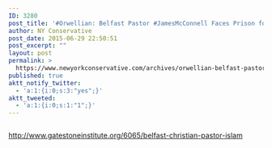 ```yaml
---
ID: 3280
post_title: '#Orwellian: Belfast Pastor #JamesMcConnell Faces Prison for &#8220;Grossly Offending&#8221; Islam #tcot'
author: NY Conservative
post_date: 2015-06-29 22:50:51
post_excerpt: ""
layout: post
permalink: >
  https://www.newyorkconservative.com/archives/orwellian-belfast-pastor-jamesmcconnell-faces-prison-for-grossly-offending-islam-tcot/
published: true
aktt_notify_twitter:
  - 'a:1:{i:0;s:3:"yes";}'
aktt_tweeted:
  - 'a:1:{i:0;s:1:"1";}'
---
```

<p><img src="http://www.newyorkconservative.com/wp-content/uploads/2015/06/063015_0250_OrwellianBe1.jpg" alt="" />
	</p><p><a href="http://www.gatestoneinstitute.org/6065/belfast-christian-pastor-islam">http://www.gatestoneinstitute.org/6065/belfast-christian-pastor-islam</a>
	</p>